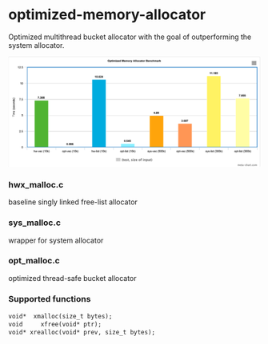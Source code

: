 # optimized-memory-allocator
Optimized multithread bucket allocator with the goal of outperforming the system allocator.

![performance graph](https://github.com/pickdani/optimized-memory-allocator/blob/main/src/graph.png)


### hwx_malloc.c
baseline singly linked free-list allocator
  
### sys_malloc.c
wrapper for system allocator
  
### opt_malloc.c
optimized thread-safe bucket allocator

### Supported functions
```
void*  xmalloc(size_t bytes);
void     xfree(void* ptr);
void* xrealloc(void* prev, size_t bytes);
```
